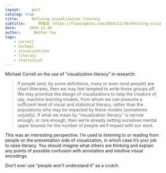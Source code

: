 ```yaml
---
layout:     post
catalog: true
title:      Defining visualization literacy
subtitle:      转载自：https://flowingdata.com/2018/11/30/defining-visualization-literacy/
date:      2018-11-30
author:      Nathan Yau
tags:
    - correll
    - michael
    - visualizations
    - literacy
    - statistical
---
```


Michael Correll on the use of “visualization literacy” in research:

> If people (and, by some definitions, many or even most people) are chart illiterates, then we may feel tempted to write those groups off. We may prioritize the design of visualizations to help the creators of, say, machine learning models, from whom we can presume a sufficient level of visual and statistical literacy, rather than the populations who may be impacted by these models (sometimes unjustly). If what we mean by “visualization literacy” is narrow enough, or rare enough, then we’re already setting ourselves mental upper bounds for the number of people we’ll impact with our work.

This was an interesting perspective. I’m used to listening to or reading from people on the presentation side of visualization, in which case it’s your job to raise literacy. You should imagine what others are thinking and explain any points of possible confusion with annotation and intuitive visual encodings.

Don’t ever use “people won’t understand it” as a crutch. 
